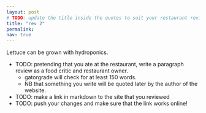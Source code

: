 ```yaml
---
layout: post
# TODO: update the title inside the quotes to suit your restaurant review needs
title: "rev 2"
permalink:
nav: true
---
```


Lettuce can be grown with hydroponics.

- TODO: pretending that you ate at the restaurant, write a
  paragraph review as a food critic and restaurant owner.
  - gatorgrade will check for at least 150 words.
  - NB that something you write will be quoted later by the author
  of the website.
- TODO: make a link in markdown to the site that you reviewed
- TODO: push your changes and make sure that the link works online!
